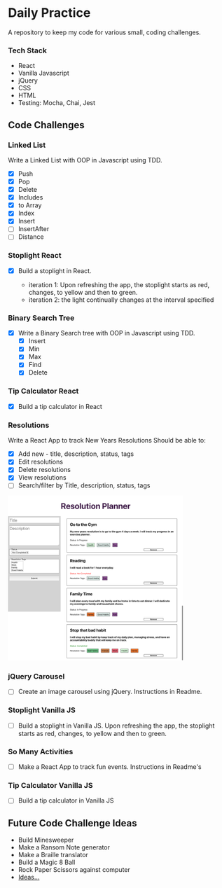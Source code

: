 # Daily Practice

A repository to keep my code for various small, coding challenges.

### Tech Stack

* React
* Vanilla Javascript
* jQuery
* CSS
* HTML
* Testing: Mocha, Chai, Jest

## Code Challenges

### Linked List

Write a Linked List with OOP in Javascript using TDD.
- [X] Push
- [X] Pop
- [X] Delete
- [X] Includes
- [X] to Array
- [X] Index
- [X] Insert
- [ ] InsertAfter
- [ ] Distance

### Stoplight React

- [X] Build a stoplight in React. 

    * iteration 1: Upon refreshing the app, the stoplight starts as red, changes, to yellow and then to green.
    * iteration 2: the light continually changes at the interval specified

### Binary Search Tree
- [X] Write a Binary Search tree with OOP in Javascript using TDD.
   - [X] Insert
   - [X] Min
   - [X] Max
   - [X] Find
   - [X] Delete
   
### Tip Calculator React
- [X] Build a tip calculator in React
   
### Resolutions

Write a React App to track New Years Resolutions
Should be able to:

- [X] Add new - title, description, status, tags
- [X] Edit resolutions
- [X] Delete resolutions
- [X] View resolutions
- [ ] Search/filter by Title, description, status, tags

<img src='screenshots/resolutions.png' alt='Resolutions App' width='400' >

### jQuery Carousel

- [ ] Create an image carousel using jQuery. Instructions in Readme.


### Stoplight Vanilla JS

- [ ] Build a stoplight in Vanilla JS. Upon refreshing the app, the stoplight starts as red, changes, to yellow and then to green.

### So Many Activities

- [ ] Make a React App to track fun events. Instructions in Readme's

### Tip Calculator Vanilla JS

- [ ] Build a tip calculator in Vanilla JS

## Future Code Challenge Ideas
* Build Minesweeper
* Make a Ransom Note generator
* Make a Braille translator
* Build a Magic 8 Ball
* Rock Paper Scissors against computer
* [Ideas...](https://jenniferdewalt.com/)



